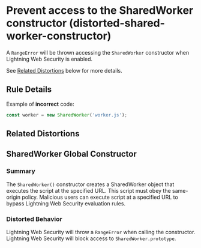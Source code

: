# Prevent access to the SharedWorker constructor (distorted-shared-worker-constructor)

A `RangeError` will be thrown accessing the `SharedWorker` constructor when Lightning Web Security is enabled.

See [Related Distortions](#related-distortions) below for more details.

## Rule Details

Example of **incorrect** code:

```js
const worker = new SharedWorker('worker.js');
```

## Related Distortions

<!-- START generated embed: @locker/distortion/src/SharedWorker/docs/constructor-value.md -->
## SharedWorker Global Constructor

### Summary

The `SharedWorker()` constructor creates a SharedWorker object that executes the script at the specified URL. This script must obey the same-origin policy. Malicious users can execute script at a specified URL to bypass Lightning Web Security evaluation rules. 

### Distorted Behavior

Lightning Web Security will throw a `RangeError` when calling the constructor. Lightning Web Security will block access to `SharedWorker.prototype`.
<!-- END generated embed, please keep comment -->
